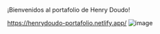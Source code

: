 ¡Bienvenidos al portafolio de Henry Doudo!

https://henrydoudo-portafolio.netlify.app/
![image](https://github.com/HenryDc1/miportafolio/assets/115980729/174fa0f7-80c0-4040-b6e9-7e3d88e40898)


